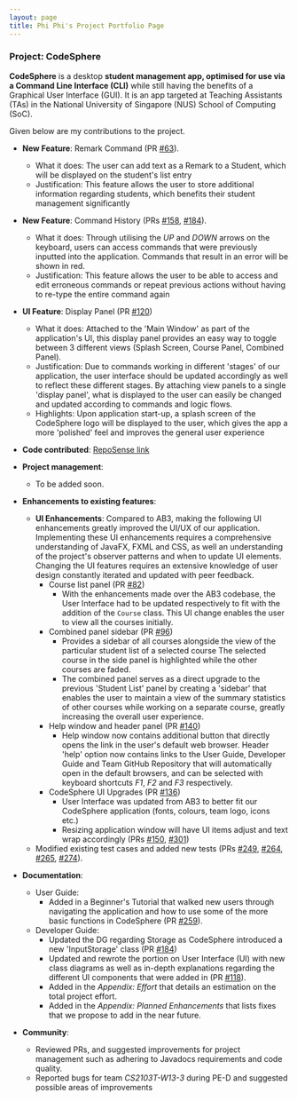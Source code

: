 ```yaml
---
layout: page
title: Phi Phi's Project Portfolio Page
---
```


### Project: CodeSphere

**CodeSphere** is a desktop **student management app, optimised for use via a Command Line Interface (CLI)** while still having the benefits of a Graphical User Interface (GUI).
It is an app targeted at Teaching Assistants (TAs) in the National University of Singapore (NUS) School of Computing (SoC).

Given below are my contributions to the project.
* **New Feature**: Remark Command (PR [#63](https://github.com/AY2324S1-CS2103T-W15-4/tp/pull/63)).
  * What it does: The user can add text as a Remark to a Student, which will be displayed on the student's list entry
  * Justification: This feature allows the user to store additional information regarding students,
    which benefits their student management significantly

* **New Feature**: Command History (PRs [#158](https://github.com/AY2324S1-CS2103T-W15-4/tp/pull/158), [#184](https://github.com/AY2324S1-CS2103T-W15-4/tp/pull/184)).
  * What it does: Through utilising the *UP* and *DOWN* arrows on the keyboard,
    users can access commands that were previously inputted into the application.
    Commands that result in an error will be shown in red.
  * Justification: This feature allows the user to be able to access and edit erroneous commands or repeat previous actions
    without having to re-type the entire command again

* **UI Feature**: Display Panel (PR [#120](https://github.com/AY2324S1-CS2103T-W15-4/tp/pull/120))
  * What it does: Attached to the 'Main Window' as part of the application's UI, this display panel provides an easy way
    to toggle between 3 different views (Splash Screen, Course Panel, Combined Panel).
  * Justification: Due to commands working in different 'stages' of our application, the user interface should
    be updated accordingly as well to reflect these different stages. By attaching view panels to a single 'display panel',
    what is displayed to the user can easily be changed and updated according to commands and logic flows.
  * Highlights: Upon application start-up, a splash screen of the CodeSphere logo will be displayed to the user, which
    gives the app a more 'polished' feel and improves the general user experience

* **Code contributed**: [RepoSense link](https://nus-cs2103-ay2324s1.github.io/tp-dashboard/?search=phiphi-tan&breakdown=true)

* **Project management**:
  * To be added soon.

* **Enhancements to existing features**:
  * **UI Enhancements**: Compared to AB3, making the following UI enhancements greatly improved the UI/UX of our application.
      Implementing these UI enhancements requires a comprehensive understanding of JavaFX, FXML and CSS, as well an understanding of
      the project's observer patterns and when to update UI elements.
      Changing the UI features requires an extensive knowledge of user design constantly iterated and updated with peer feedback.
    * Course list panel (PR [#82](https://github.com/AY2324S1-CS2103T-W15-4/tp/pull/82))
      * With the enhancements made over the AB3 codebase, the User Interface had to be updated respectively
        to fit with the addition of the `Course` class. This UI change enables the user to view all the courses initially.
    * Combined panel sidebar (PR [#96](https://github.com/AY2324S1-CS2103T-W15-4/tp/pull/96))
      * Provides a sidebar of all courses alongside the view of the particular student list of a selected course
        The selected course in the side panel is highlighted while the other courses are faded.
      * The combined panel serves as a direct upgrade to the previous 'Student List' panel
        by creating a 'sidebar' that enables the user to maintain a view of the summary statistics of other courses while working on a separate course,
        greatly increasing the overall user experience.
    * Help window and header panel (PR [#140](https://github.com/AY2324S1-CS2103T-W15-4/tp/pull/140))
      * Help window now contains additional button that directly opens the link in the user's default web browser.
        Header 'help' option now contains links to the User Guide, Developer Guide and Team GitHub Repository that will automatically
        open in the default browsers, and can be selected with keyboard shortcuts *F1*, *F2* and *F3* respectively.
    * CodeSphere UI Upgrades (PR [#136](https://github.com/AY2324S1-CS2103T-W15-4/tp/pull/136))
      * User Interface was updated from AB3 to better fit our CodeSphere application (fonts, colours, team logo, icons etc.)
      * Resizing application window will have UI items adjust and text wrap accordingly
        (PRs [#150](https://github.com/AY2324S1-CS2103T-W15-4/tp/pull/150), [#301](https://github.com/AY2324S1-CS2103T-W15-4/tp/pull/301))
  * Modified existing test cases and added new tests (PRs [#249](https://github.com/AY2324S1-CS2103T-W15-4/tp/pull/249),
    [#264](https://github.com/AY2324S1-CS2103T-W15-4/tp/pull/264), [#265](https://github.com/AY2324S1-CS2103T-W15-4/tp/pull/265),
    [#274](https://github.com/AY2324S1-CS2103T-W15-4/tp/pull/274)).


* **Documentation**:
  * User Guide:
    * Added in a Beginner's Tutorial that walked new users through navigating the application and
      how to use some of the more basic functions in CodeSphere (PR [#259](https://github.com/AY2324S1-CS2103T-W15-4/tp/pull/259)).
  * Developer Guide:
    * Updated the DG regarding Storage as CodeSphere introduced a new 'InputStorage' class (PR [#184](https://github.com/AY2324S1-CS2103T-W15-4/tp/pull/184/files))
    * Updated and rewrote the portion on User Interface (UI) with new class diagrams as well as in-depth
      explanations regarding the different UI components that were added in
      (PR [#118](https://github.com/AY2324S1-CS2103T-W15-4/tp/pull/118)).
    * Added in the *Appendix: Effort* that details an estimation on the total project effort.
    * Added in the *Appendix: Planned Enhancements* that lists fixes that we propose to add in the near future.

* **Community**:
  * Reviewed PRs, and suggested improvements for project management such as adhering to Javadocs requirements and code quality.
  * Reported bugs for team *CS2103T-W13-3* during PE-D and suggested possible areas of improvements
